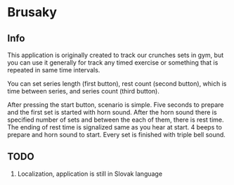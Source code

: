 Brusaky
=======

Info
----

This application is originally created to track our crunches sets in gym, but you can use it generally for track any timed exercise or something that is repeated in same time intervals.

You can set series length (first button), rest count (second button), which is time between series, and series count (third button).

After pressing the start button, scenario is simple. Five seconds to prepare and the first set is started with horn sound. After the horn sound there is specified number of sets and between the each of them, there is rest time. The ending of rest time is signalized same as you hear at start. 4 beeps to prepare and horn sound to start. Every set is finished with triple bell sound.

TODO
----

1. Localization, application is still in Slovak language
